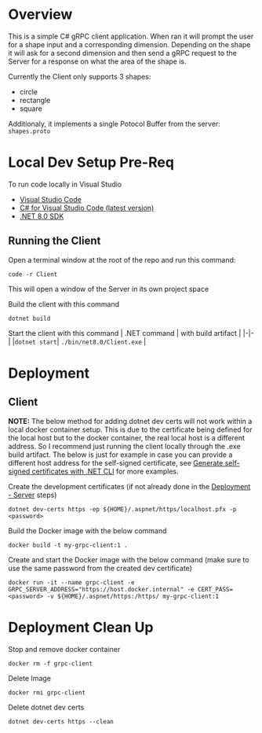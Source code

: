 # Overview
This is a simple C# gRPC client application. When ran it will prompt the user for a shape input and a corresponding dimension. Depending on the shape it will ask for a second dimension and then send a gRPC request to the Server for a response on what the area of the shape is.


Currently the Client only supports 3 shapes:
- circle
- rectangle
- square


Additionaly, it implements a single Potocol Buffer from the server: `shapes.proto`

# Local Dev Setup Pre-Req
To run code locally in Visual Studio
- [Visual Studio Code](https://code.visualstudio.com/download)
- [C# for Visual Studio Code (latest version)](https://marketplace.visualstudio.com/items?itemName=ms-dotnettools.csharp)
- [.NET 8.0 SDK](https://dotnet.microsoft.com/download/dotnet/8.0)

## Running the Client
Open a terminal window at the root of the repo and run this command:
```
code -r Client
```
This will open a window of the Server in its own project space

Build the client with this command
```
dotnet build
```

Start the client with this command 
| .NET command | with build artifact |
|-|-|
|```dotnet start```| ```./bin/net8.0/Client.exe``` |


# Deployment
## Client
**NOTE:** The below method for adding dotnet dev certs will not work within a local docker container setup. This is due to the certificate being defined for the local host but to the docker container, the real local host is a different address. So I recommend just running the client locally through the .exe build artifact. The below is just for example in case you can provide a different host address for the self-signed certificate, see [Generate self-signed certificates with .NET CLI](https://learn.microsoft.com/en-us/dotnet/core/additional-tools/self-signed-certificates-guide) for more examples.


Create the development certificates (if not already done in the [Deployment - Server](../Server/README.md#deployment) steps)
```
dotnet dev-certs https -ep ${HOME}/.aspnet/https/localhost.pfx -p <password>
```

Build the Docker image with the below command
```
docker build -t my-grpc-client:1 . 
```

Create and start the Docker image with the below command (make sure to use the same password from the created dev certificate)
```
docker run -it --name grpc-client -e GRPC_SERVER_ADDRESS="https://host.docker.internal" -e CERT_PASS=<password> -v ${HOME}/.aspnet/https:/https/ my-grpc-client:1
```

# Deployment Clean Up
Stop and remove docker container
```
docker rm -f grpc-client
```

Delete Image
```
docker rmi grpc-client
```

Delete dotnet dev certs
```
dotnet dev-certs https --clean
```

